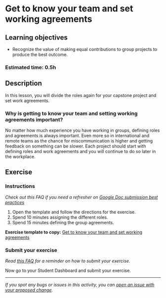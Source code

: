 # Get to know your team and set working agreements

## Learning objectives

- Recognize the value of making equal contributions to group projects to produce the best outcome.

### **Estimated time**: 0.5h

## Description

In this lesson, you will divide the roles again for your capstone project and set work agreements. 

### Why is getting to know your team and setting working agreements important?

No matter how much experience you have working in groups, defining roles and agreements is always important. Even more so in international and remote teams as the chance for miscommunication is higher and getting feedback on something can be slower. Each project should start with defining roles and work agreements and you will continue to do so later in the workplace.  

## Exercise

### Instructions

*Check out this FAQ if you need a refresher on [Google Doc submission best practices](https://microverse.zendesk.com/hc/en-us/articles/360063156813)*

1. Open the template and follow the directions for the exercise.
2. Spend 10 minutes assigning the different roles. 
3. Spend 15 minutes defining the group agreements.

**Exercise template to copy:** [Get to know your team and set working agreements](https://docs.google.com/document/d/1hfs6XEN3eZahaWrlIsw8GhacIrc3eoAQhWc3Fg0ckco/edit?usp=sharing)

### Submit your exercise

*Read [this FAQ](https://microverse.zendesk.com/hc/en-us/articles/360061344234) for a reminder on how to submit your exercise.* 

Now go to your Student Dashboard and submit your exercise.


------

_If you spot any bugs or issues in this activity, you can [open an issue with your proposed change](https://github.com/microverseinc/curriculum-transversal-skills/blob/main/git-github/articles/open_issue.md)._
